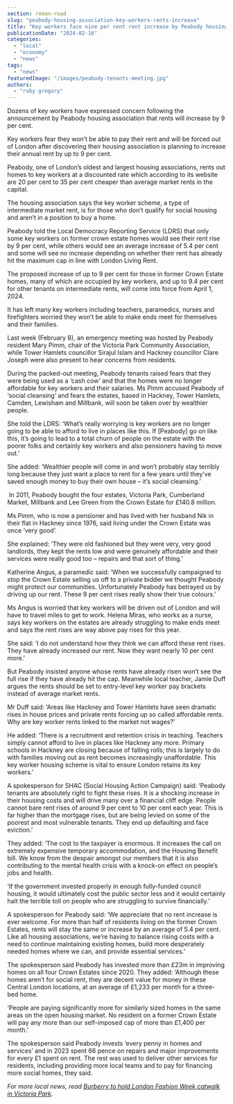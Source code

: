 ```yaml
---
section: roman-road
slug: "peabody-housing-association-key-workers-rents-increase"
title: "Key workers face nine per cent rent increase by Peabody housing association"
publicationDate: "2024-02-16"
categories: 
  - "local"
  - "economy"
  - "news"
tags: 
  - "news"
featuredImage: "/images/peabody-tenants-meeting.jpg"
authors: 
  - "ruby gregory"
---
```


Dozens of key workers have expressed concern following the announcement by Peabody housing association that rents will increase by 9 per cent.

Key workers fear they won’t be able to pay their rent and will be forced out of London after discovering their housing association is planning to increase their annual rent by up to 9 per cent.

Peabody, one of London’s oldest and largest housing associations, rents out homes to key workers at a discounted rate which according to its website are 20 per cent to 35 per cent cheaper than average market rents in the capital.

The housing association says the key worker scheme, a type of intermediate market rent, is for those who don’t qualify for social housing and aren’t in a position to buy a home. 

Peabody told the Local Democracy Reporting Service (LDRS) that only some key workers on former crown estate homes would see their rent rise by 9 per cent, while others would see an average increase of 5.4 per cent and some will see no increase depending on whether their rent has already hit the maximum cap in line with London Living Rent.

The proposed increase of up to 9 per cent for those in former Crown Estate homes, many of which are occupied by key workers, and up to 9.4 per cent for other tenants on intermediate rents, will come into force from April 1, 2024.

It has left many key workers including teachers, paramedics, nurses and firefighters worried they won’t be able to make ends meet for themselves and their families.

Last week (February 8), an emergency meeting was hosted by Peabody resident Mary Pimm, chair of the Victoria Park Community Association, while Tower Hamlets councillor Sirajul Islam and Hackney councillor Clare Joseph were also present to hear concerns from residents.

During the packed-out meeting, Peabody tenants raised fears that they were being used as a ‘cash cow’ and that the homes were no longer affordable for key workers and their salaries. Ms Pimm accused Peabody of ‘social cleansing’ and fears the estates, based in Hackney, Tower Hamlets, Camden, Lewisham and Millbank, will soon be taken over by wealthier people.

She told the LDRS: ‘What’s really worrying is key workers are no longer going to be able to afford to live in places like this. If \[Peabody\] go on like this, it’s going to lead to a total churn of people on the estate with the poorer folks and certainly key workers and also pensioners having to move out.’

She added: ‘Wealthier people will come in and won’t probably stay terribly long because they just want a place to rent for a few years until they’ve saved enough money to buy their own house – it’s social cleansing.’

 In 2011, Peabody bought the four estates, Victoria Park, Cumberland Market, Millbank and Lee Green from the Crown Estate for £140.8 million.

Ms Pimm, who is now a pensioner and has lived with her husband Nik in their flat in Hackney since 1976, said living under the Crown Estate was once ‘very good’. 

She explained: ‘They were old fashioned but they were very, very good landlords, they kept the rents low and were genuinely affordable and their services were really good too – repairs and that sort of thing.’

Katherine Angus, a paramedic said: ‘When we successfully campaigned to stop the Crown Estate selling us off to a private bidder we thought Peabody might protect our communities. Unfortunately Peabody has betrayed us by driving up our rent. These 9 per cent rises really show their true colours.’

Ms Angus is worried that key workers will be driven out of London and will have to travel miles to get to work. Helena Miras, who works as a nurse, says key workers on the estates are already struggling to make ends meet and says the rent rises are way above pay rises for this year.

She said: ‘I do not understand how they think we can afford these rent rises. They have already increased our rent. Now they want nearly 10 per cent more.’

But Peabody insisted anyone whose rents have already risen won’t see the full rise if they have already hit the cap. Meanwhile local teacher, Jamie Duff argues the rents should be set to entry-level key worker pay brackets instead of average market rents.

Mr Duff said: ‘Areas like Hackney and Tower Hamlets have seen dramatic rises in house prices and private rents forcing up so called affordable rents. Why are key worker rents linked to the market not wages?’

He added: ‘There is a recruitment and retention crisis in teaching. Teachers simply cannot afford to live in places like Hackney any more. Primary schools in Hackney are closing because of falling rolls; this is largely to do with families moving out as rent becomes increasingly unaffordable. This key worker housing scheme is vital to ensure London retains its key workers.’

A spokesperson for SHAC (Social Housing Action Campaign) said: ‘Peabody tenants are absolutely right to fight these rises. It is a shocking increase in their housing costs and will drive many over a financial cliff edge. People cannot bare rent rises of around 9 per cent to 10 per cent each year. This is far higher than the mortgage rises, but are being levied on some of the poorest and most vulnerable tenants. They end up defaulting and face eviction.’

They added: ‘The cost to the taxpayer is enormous. It increases the call on extremely expensive temporary accommodation, and the Housing Benefit bill. We know from the despair amongst our members that it is also contributing to the mental health crisis with a knock-on effect on people’s jobs and health.

‘If the government invested properly in enough fully-funded council housing, it would ultimately cost the public sector less and it would certainly halt the terrible toll on people who are struggling to survive financially.’

A spokesperson for Peabody said: ‘We appreciate that no rent increase is ever welcome. For more than half of residents living on the former Crown Estates, rents will stay the same or increase by an average of 5.4 per cent. Like all housing associations, we’re having to balance rising costs with a need to continue maintaining existing homes, build more desperately needed homes where we can, and provide essential services.’

The spokesperson said Peabody has invested more than £23m in improving homes on all four Crown Estates since 2020. They added: ‘Although these homes aren’t for social rent, they are decent value for money in these Central London locations, at an average of £1,233 per month for a three-bed home.

‘People are paying significantly more for similarly sized homes in the same areas on the open housing market. No resident on a former Crown Estate will pay any more than our self-imposed cap of more than £1,400 per month.’

The spokesperson said Peabody invests ‘every penny in homes and services’ and in 2023 spent 66 pence on repairs and major improvements for every £1 spent on rent. The rest was used to deliver other services for residents, including providing more local teams and to pay for financing more social homes, they said.

_For more local news, read_ [_Burberry to hold London Fashion Week catwalk in Victoria Park_](https://romanroadlondon.com/london-fashion-week-victoria-park-burberry-residents-reaction/)_._


